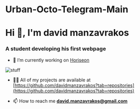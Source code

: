 # Urban-Octo-Telegram-Main

<link rel=style.css>
<h1>Hi 👋, I'm david manzavrakos</h1>
<h3>A student developing his first webpage</h3>

- 🔭 I’m currently working on [Horiseon](https://davidmanzavrakos.github.io/Urban-Octo/)

<img alt= "stuff" src="/Users/z076218/Desktop/projects/urban-octo-telegram-main/assets/images/Horiseon.png">

- 👨‍💻 All of my projects are available at [https://github.com/davidmanzavrakos?tab=repositories](https://github.com/davidmanzavrakos?tab=repositories)

- 📫 How to reach me **david.manzavrakos@gmail.com**



